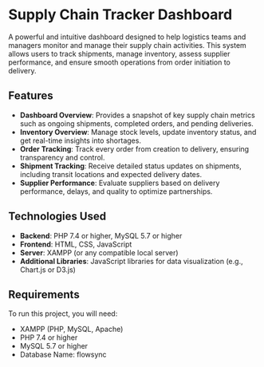 # Supply Chain Tracker Dashboard

A powerful and intuitive dashboard designed to help logistics teams and managers monitor and manage their supply chain activities. This system allows users to track shipments, manage inventory, assess supplier performance, and ensure smooth operations from order initiation to delivery.

## Features

- **Dashboard Overview**: Provides a snapshot of key supply chain metrics such as ongoing shipments, completed orders, and pending deliveries.
- **Inventory Overview**: Manage stock levels, update inventory status, and get real-time insights into shortages.
- **Order Tracking**: Track every order from creation to delivery, ensuring transparency and control.
- **Shipment Tracking**: Receive detailed status updates on shipments, including transit locations and expected delivery dates.
- **Supplier Performance**: Evaluate suppliers based on delivery performance, delays, and quality to optimize partnerships.

## Technologies Used

- **Backend**: PHP 7.4 or higher, MySQL 5.7 or higher
- **Frontend**: HTML, CSS, JavaScript
- **Server**: XAMPP (or any compatible local server)
- **Additional Libraries**: JavaScript libraries for data visualization (e.g., Chart.js or D3.js)

## Requirements

To run this project, you will need:

- XAMPP (PHP, MySQL, Apache) 
- PHP 7.4 or higher
- MySQL 5.7 or higher
- Database Name: flowsync
